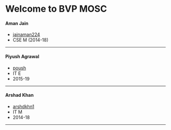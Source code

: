 Welcome to BVP MOSC
===================

#### Aman Jain
- [jainaman224](https://github.com/jainaman224)
- CSE M (2014-18)
---

#### Piyush Agrawal
- [poush](https://github.com/poush)
- IT E
- 2015-19
---

#### Arshad Khan
- [arshdkhn1](https://github.com/arshdkhn1)
- IT M
- 2014-18
---
